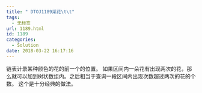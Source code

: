 ```yaml
---
title: " DTOJ1189采花\t\t"
tags:
  - 无标签
url: 1189.html
id: 1189
categories:
  - Solution
date: 2018-03-22 16:17:16
---
```


链表计录某种颜色的花的前一个的位置。 如果区间内一朵花有出现两次的花，那么就可以加到树状数组内。之后相当于查询一段区间内出现次数超过两次的花的个数。 这个是十分经典的做法。